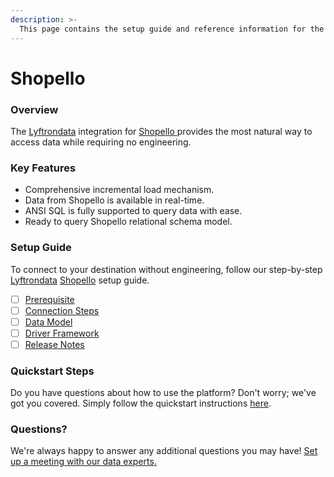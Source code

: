 ```yaml
---
description: >-
  This page contains the setup guide and reference information for the Shopello source connector.
---
```


# Shopello

### Overview

The [Lyftrondata](https://www.lyftrondata.com/) integration for [Shopello](https://www.lyftrondata.com/integration/shopello/)[ ](https://www.lyftrondata.com/integration/shopello/)provides the most natural way to access data while requiring no engineering.

### Key Features

* Comprehensive incremental load mechanism.
* Data from Shopello is available in real-time.&#x20;
* ANSI SQL is fully supported to query data with ease.
* Ready to query Shopello relational schema model.

### Setup Guide

To connect to your destination without engineering, follow our step-by-step [Lyftrondata](https://www.lyftrondata.com/)  [Shopello](https://www.lyftrondata.com/integration/shopello/) setup guide.

* [ ] [Prerequisite](../../marketing-analytics/shopello/prerequisite.md)
* [ ] [Connection Steps](../../marketing-analytics/shopello/connection-steps.md)
* [ ] [Data Model](../../marketing-analytics/shopello/data-model/)
* [ ] [Driver Framework](../../marketing-analytics/shopello/driver-framework/)
* [ ] [Release Notes](../../marketing-analytics/shopello/release-notes.md)

### Quickstart Steps

Do you have questions about how to use the platform? Don't worry; we've got you covered. Simply follow the quickstart instructions [here](../../../quickstart-steps.md).

### Questions? <a href="#questions" id="questions"></a>

We're always happy to answer any additional questions you may have! [Set up a meeting with our data experts.](https://www.lyftrondata.com/book-a-meeting/)

